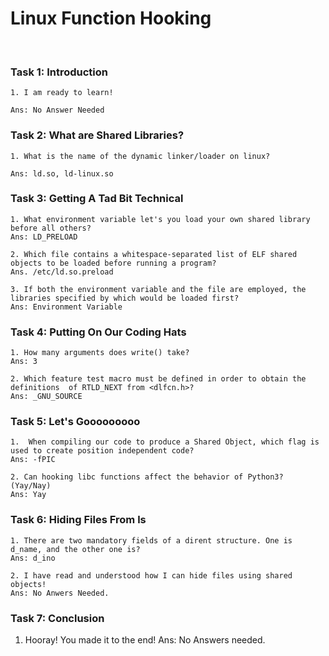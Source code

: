 # Linux Function Hooking

<br/>

### Task 1: Introduction 

```
1. I am ready to learn!

Ans: No Answer Needed

```
### Task 2: What are Shared Libraries? 

```
1. What is the name of the dynamic linker/loader on linux?

Ans: ld.so, ld-linux.so

```

### Task 3: Getting A Tad Bit Technical 

```
1. What environment variable let's you load your own shared library before all others? 
Ans: LD_PRELOAD

2. Which file contains a whitespace-separated list of ELF shared objects to be loaded before running a program?
Ans. /etc/ld.so.preload

3. If both the environment variable and the file are employed, the libraries specified by which would be loaded first?
Ans: Environment Variable

```

### Task 4: Putting On Our Coding Hats 
```
1. How many arguments does write() take? 
Ans: 3

2. Which feature test macro must be defined in order to obtain the  definitions  of RTLD_NEXT from <dlfcn.h>? 
Ans: _GNU_SOURCE

```

### Task 5:  Let's Gooooooooo 

```
1.  When compiling our code to produce a Shared Object, which flag is used to create position independent code?
Ans: -fPIC

2. Can hooking libc functions affect the behavior of Python3? (Yay/Nay)
Ans: Yay

```

### Task 6: Hiding Files From ls 

```
1. There are two mandatory fields of a dirent structure. One is d_name, and the other one is?
Ans: d_ino

2. I have read and understood how I can hide files using shared objects!
Ans: No Anwers Needed.

```

### Task 7:  Conclusion 
1. Hooray! You made it to the end! 
Ans: No Answers needed.

```



